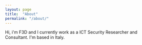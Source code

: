```yaml
---
layout: page
title:  "About"
permalink: "/about/"
---
```




Hi, i'm F3D and I currently work as a ICT Security Researcher and Consultant.
I'm based in Italy.
